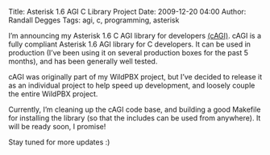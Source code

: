 Title: Asterisk 1.6 AGI C Library Project
Date: 2009-12-20 04:00
Author: Randall Degges
Tags: agi, c, programming, asterisk


I’m announcing my Asterisk 1.6 C AGI library for developers [(cAGI)][]. cAGI is
a fully compliant Asterisk 1.6 AGI library for C developers. It can be used in
production (I’ve been using it on several production boxes for the past 5
months), and has been generally well tested.

cAGI was originally part of my WildPBX project, but I’ve decided to release it
as an individual project to help speed up development, and loosely couple the
entire WildPBX project.

Currently, I’m cleaning up the cAGI code base, and building a good Makefile for
installing the library (so that the includes can be used from anywhere). It will
be ready soon, I promise!

Stay tuned for more updates :)


  [(cAGI)]: https://github.com/rdegges/cagi
